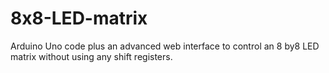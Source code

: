 # 8x8-LED-matrix
Arduino Uno code plus an advanced web interface to control an 8 by8 LED matrix without using any shift registers.
